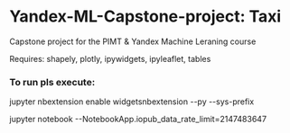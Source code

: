 # Yandex-ML-Capstone-project: Taxi
Capstone project for the PIMT &amp; Yandex Machine Leraning course

Requires: shapely, plotly, ipywidgets, ipyleaflet, tables

### To run pls execute:

jupyter nbextension enable widgetsnbextension --py --sys-prefix

jupyter notebook --NotebookApp.iopub_data_rate_limit=2147483647
